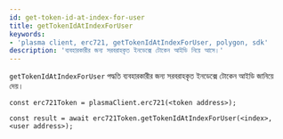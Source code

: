 ```yaml
---
id: get-token-id-at-index-for-user
title: getTokenIdAtIndexForUser
keywords:
- 'plasma client, erc721, getTokenIdAtIndexForUser, polygon, sdk'
description: 'ব্যবহারকারীর জন্য সরবরাহকৃত ইনডেক্সে টোকেন আইডি নিয়ে আসে।'
---
```


`getTokenIdAtIndexForUser` পদ্ধতি ব্যবহারকারীর জন্য সরবরাহকৃত ইনডেক্সে টোকেন আইডি জানিয়ে দেয়।

```
const erc721Token = plasmaClient.erc721(<token address>);

const result = await erc721Token.getTokenIdAtIndexForUser(<index>,<user address>);

```
